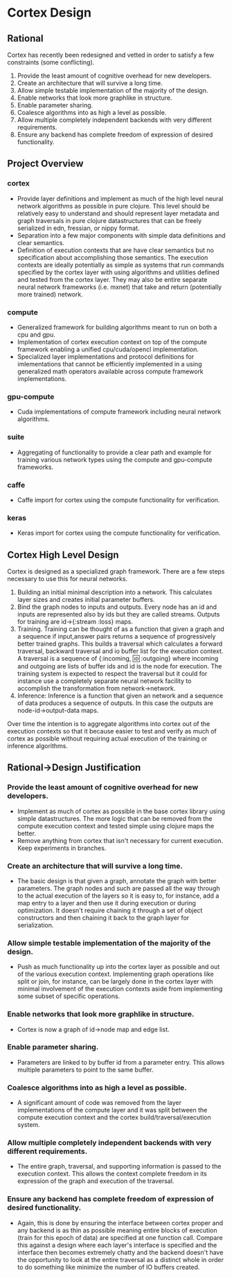 # Cortex Design

## Rational

Cortex has recently been redesigned and vetted in order to
satisfy a few constraints (some conflicting).

1.  Provide the least amount of cognitive overhead for new developers.
2.  Create an architecture that will survive a long time.
3.  Allow simple testable implementation of the majority of the design.
4.  Enable networks that look more graphlike in structure.
5.  Enable parameter sharing.
6.  Coalesce algorithms into as high a level as possible.
7.  Allow multiple completely independent backends with very different requirements.
8.  Ensure any backend has complete freedom of expression of desired functionality.


## Project Overview
### cortex
*  Provide layer definitions and implement as much of the high level
neural network algorithms as possible in pure clojure.  This level
should be relatively easy to understand and should represent layer
metadata and graph traversals in pure clojure datastructures that can
be freely serialized in edn, fressian, or nippy format.
*  Separation into a few major components with simple data definitions and clear semantics.
*  Definition of execution contexts that are have clear semantics but no specification about accomplishing
those semantics.  The execution contexts are ideally potentially as simple as systems that run commands specified
by the cortex layer with using algorithms and utilities defined and tested from the cortex layer.  They may
also be entire separate neural network frameworks (i.e. mxnet) that take and return (potentially more
trained) network.


### compute
* Generalized framework for building algorithms meant to run on both a cpu and gpu.
* Implementation of cortex execution context on top of the compute framework enabling a unified
cpu/cuda/opencl implementation.
* Specialized layer implementations and protocol definitions for imlementations that cannot be efficiently
implemented in a using generalized math operators available across compute framework implementations.

### gpu-compute
* Cuda implementations of compute framework including neural network algorithms.

### suite
* Aggregating of functionality to provide a clear path and example for training various
network types using the compute and gpu-compute frameworks.

### caffe
* Caffe import for cortex using the compute functionality for verification.

### keras
* Keras import for cortex using the compute functionality for verification.




## Cortex High Level Design
Cortex is designed as a specialized graph framework.  There are a few
steps necessary to use this for neural networks.
1.  Building an initial minimal description into a network.  This
calculates layer sizes and creates initial parameter buffers.
2.  Bind the graph nodes to inputs and outputs.  Every node has an id
and inputs are represented also by ids but they are called streams.
Outputs for training are id->{:stream :loss} maps.
2.  Training.  Training can be thought of as a function that given a
graph and a sequence if input,answer pairs returns a sequence of
progressively better trained graphs.  This builds a traversal which
calculates a forward traversal, backward traversal and io buffer list
for the execution context.  A traversal is a sequence of {:incoming,
:id: :outgoing} where incoming and outgoing are lists of buffer ids
and id is the node for execution.  The training system is expected to
respect the traversal but it could for instance use a completely
separate neural network facility to accomplish the transformation from
network->network.
3.  Inference: Inference is a function that given an network and a
sequence of data produces a sequence of outputs.  In this case the
outputs are node-id->output-data maps.


Over time the intention is to aggregate algorithms into cortex out of the execution contexts
so that it because easier to test and verify as much of cortex as possible without requiring actual
execution of the training or inference algorithms.

## Rational->Design Justification

### Provide the least amount of cognitive overhead for new developers.
* Implement as much of cortex as possible in the base cortex library using simple datastructures.
The more logic that can be removed from the compute execution context and tested simple using clojure maps
the better.
* Remove anything from cortex that isn't necessary for current execution.  Keep experiments in branches.

### Create an architecture that will survive a long time.
* The basic design is that given a graph, annotate the graph with better parameters.  The graph nodes and such
are passed all the way through to the actual execution of the layers so it is easy to, for instance, add a
map entry to a layer and then use it during execution or during optimization.  It doesn't require chaining it
through a set of object constructors and then chaining it back to the graph layer for serialization.

### Allow simple testable implementation of the majority of the design.
* Push as much functionality up into the cortex layer as possible and out of the various execution context.
Implementing graph operations like split or join, for instance, can be largely done in the cortex layer with
minimal involvement of the execution contexts aside from implementing some subset of specific operations.

### Enable networks that look more graphlike in structure.
* Cortex is now a graph of id->node map and edge list.

### Enable parameter sharing.
* Parameters are linked to by buffer id from a parameter entry.  This allows multiple parameters to point
to the same buffer.

### Coalesce algorithms into as high a level as possible.
* A significant amount of code was removed from the layer implementations of the compute layer and it was split
between the compute execution context and the cortex build/traversal/execution system.

### Allow multiple completely independent backends with very different requirements.
* The entire graph, traversal, and supporting information is passed to the execution context.  This allows the
context complete freedom in its expression of the graph and execution of the traversal.

### Ensure any backend has complete freedom of expression of desired functionality.
* Again, this is done by ensuring the interface between cortex proper and any backend is as thin as possible
meaning entire blocks of execution (train for this epoch of data) are specified at one function call.  Compare
this against a design where each layer's interface is specified and the interface then becomes extremely
chatty and the backend doesn't have the opportunity to look at the entire traversal as a distinct whole in
order to do something like minimize the number of IO buffers created.
